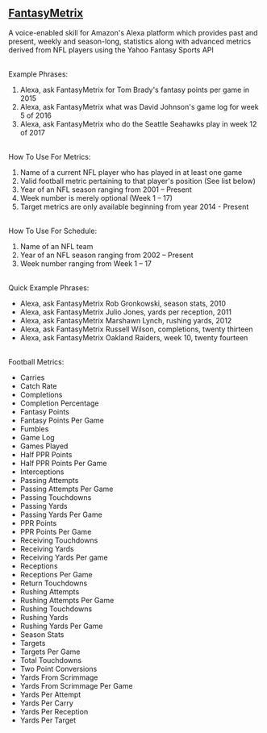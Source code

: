 ## [FantasyMetrix](http://alexa.amazon.com/spa/index.html#skills/dp/B073XDD8V4/?ref=skill_dsk_skb_sr_4)

A voice-enabled skill for Amazon's Alexa platform which provides past and present, weekly and season-long, statistics along with advanced metrics derived from NFL players using the Yahoo Fantasy Sports API

<br>
Example Phrases:

1. Alexa, ask FantasyMetrix for Tom Brady's fantasy points per game in 2015
2. Alexa, ask FantasyMetrix what was David Johnson's game log for week 5 of 2016
3. Alexa, ask FantasyMetrix who do the Seattle Seahawks play in week 12 of 2017

<br>
How To Use For Metrics:

1. Name of a current NFL player who has played in at least one game
2. Valid football metric pertaining to that player's position (See list below)
3. Year of an NFL season ranging from 2001 – Present
4. Week number is merely optional (Week 1 – 17)
5. Target metrics are only available beginning from year 2014 - Present

<br>
How To Use For Schedule:

1. Name of an NFL team
2. Year of an NFL season ranging from 2002 – Present
3. Week number ranging from Week 1 – 17

<br>
Quick Example Phrases:

* Alexa, ask FantasyMetrix Rob Gronkowski, season stats, 2010
* Alexa, ask FantasyMetrix Julio Jones, yards per reception, 2011
* Alexa, ask FantasyMetrix Marshawn Lynch, rushing yards, 2012
* Alexa, ask FantasyMetrix Russell Wilson, completions, twenty thirteen
* Alexa, ask FantasyMetrix Oakland Raiders, week 10, twenty fourteen

<br>
Football Metrics:

* Carries
* Catch Rate
* Completions
* Completion Percentage
* Fantasy Points
* Fantasy Points Per Game
* Fumbles
* Game Log
* Games Played
* Half PPR Points
* Half PPR Points Per Game
* Interceptions
* Passing Attempts
* Passing Attempts Per Game
* Passing Touchdowns
* Passing Yards
* Passing Yards Per Game
* PPR Points
* PPR Points Per Game
* Receiving Touchdowns
* Receiving Yards
* Receiving Yards Per game
* Receptions
* Receptions Per Game
* Return Touchdowns
* Rushing Attempts
* Rushing Attempts Per Game
* Rushing Touchdowns
* Rushing Yards
* Rushing Yards Per Game
* Season Stats
* Targets
* Targets Per Game
* Total Touchdowns
* Two Point Conversions
* Yards From Scrimmage
* Yards From Scrimmage Per Game
* Yards Per Attempt
* Yards Per Carry
* Yards Per Reception
* Yards Per Target